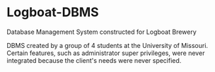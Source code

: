# Logboat-DBMS
Database Management System constructed for Logboat Brewery

DBMS created by a group of 4 students at the University of Missouri. Certain features, such as administrator super privileges, were never integrated because the client's needs were never specified.
